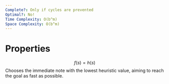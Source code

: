 ```yaml
---
Complete?: Only if cycles are prevented
Optimal?: No!
Time Complexity: O(b^m)
Space Complexity: O(b^m)
---
```

# Properties
$$f(s) = h(s)$$
Chooses the immediate note with the lowest heuristic value, aiming to reach the goal as fast as possible.